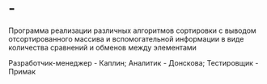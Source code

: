 # -
Программа реализации различных алгоритмов сортировки с выводом отсортированного массива и вспомогательной информации в виде количества сравнений и обменов между элементами

Разработчик-менеджер - Каплин; Аналитик - Донскова; Тестировщик - Примак
